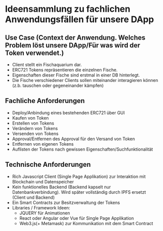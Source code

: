 # Ideensammlung zu fachlichen Anwendungsfällen für unsere DApp

## Use Case (Context der Anwendung. Welches Problem löst unsere DApp/Für was wird der Token verwendet.)
- Client stellt ein Fischaquarium dar. 
- ERC721 Tokens repräsentieren die einzelnen Fische. 
- Eigenschaften dieser Fische sind erstmal in einer DB hinterlegt. 
- Die Fische verschiedener Clients sollen miteinander interagieren können (z.b. tauschen oder gegeneinander kämpfen)


## Fachliche Anforderungen
- Deploy/Anbindung eines bestehenden ERC721 über GUI
- Kaufen von Token
- Erstellen von Tokens
- Verändern von Tokens
- Versenden von Tokens
- Approval/Entfernen des Approval für den Versand von Token
- Entfernen von eigenen Tokens
- Auflisten der Tokens nach gewissen Eigenschaften/Suchfunktionalität

## Technische Anforderungen

- Rich Javascript Client (Single Page Applikation) zur Interaktion mit Blockchain und Datenspeicher
- Kein funktionelles Backend (Backend kapselt nur Datenbankverbindung). Wird später vollständig durch IPFS ersetzt (Client und Backend)
- Ein Smart Contracts zur Besitzverwaltung der Tokens
- Libraries / Framework Ideen:
    - JQUERY für Animationen
    - React oder Angular oder Vue für Single Page Applikation
    - Web3.js(+ Metamask) zur Kommunikation mit dem Smart Contract